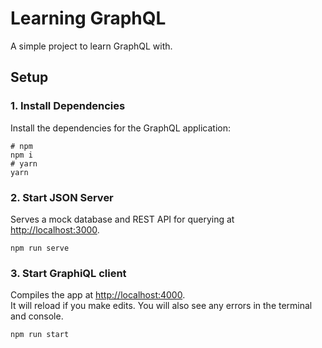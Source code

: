 # Learning GraphQL
A simple project to learn GraphQL with.

## Setup
### 1. Install Dependencies
Install the dependencies for the GraphQL application:
```
# npm
npm i
# yarn
yarn
```

### 2. Start JSON Server
Serves a mock database and REST API for querying at [http://localhost:3000](http://localhost:3000).
```
npm run serve
```

### 3. Start GraphiQL client
Compiles the app at [http://localhost:4000](http://localhost:4000).\
It will reload if you make edits. You will also see any errors in the terminal and console.
```
npm run start
```